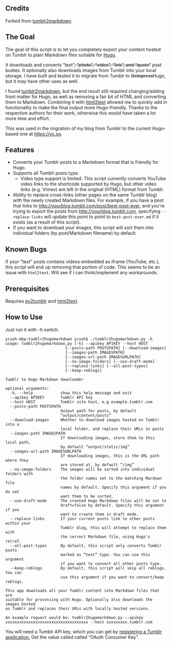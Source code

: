 ## Credits
Forked from [tumblr2markdown](https://github.com/jaanus/tumblr2markdown).

## The Goal
The goal of this script is to let you completely export your content hosted on Tumblr to plain Markdown files suitable for [Hugo](https://gohugo.io).

It downloads and converts “text”~~, “photo”, “video”, “link”, and “quote”~~ post bodies. It optionally also downloads images from Tumblr into your local storage. I have built and tested it to migrate from Tumblr to ~~Octopress~~Hugo, but it may have other uses as well.

I found [tumblr2markdown](https://github.com/jaanus/tumblr2markdown), but the end result still required changing/adding front matter for Hugo, as well as removing a fair bit of HTML and converting them to Markdown. Combining it with [html2text](https://github.com/Alir3z4/html2text) allowed me to quickly add in functionality to make the final output more Hugo-friendly. Thanks to the respective authors for their work, otherwise this would have taken a lot more time and effort.

This was used in the migration of my blog from Tumblr to the current Hugo-based one at https://yc.sg.

## Features
* Converts your Tumblr posts to a Markdown format that is friendly for Hugo.
* Supports all Tumblr posts type.
    * Video type support is limited. This script currently converts YouTube video links to the shortcode supported by Hugo, but other video links (e.g. Vimeo) are left in the original (HTML) format from Tumblr.
* Ability to replace cross-links (other pages on the same Tumblr blog) with the newly created Markdown files. For example, if you have a post that links to http://yourblog.tumblr.com/post/best-post-ever, and you're trying to export the posts from http://yourblog.tumblr.com, specifying `--replace-links` will update this point to point to `best-post-ever.md` if it exists (as a result of this script).
* If you want to download your images, this script will sort them into individual folders (by post/Markdown filename) by default.

## Known Bugs
If your "text" posts contains videos embedded as iframe (YouTube, etc.), this script will end up removing that portion of code. This seems to be an issue with `html2text`. Will see if I can think/implement any workarounds.

## Prerequisites
Requires [py2tumblr](https://github.com/tumblr/pytumblr) and [html2text](https://github.com/Alir3z4/html2text).

## How to Use
Just run it with -h switch.

	ycsoh-mbp:tumblr2hugomarkdown ycsoh$ ./tumblr2hugomarkdown.py -h
	usage: tumblr2hugomarkdown.py [-h] --apikey APIKEY --host HOST
                              [--posts-path POSTSPATH] [--download-images]
                              [--images-path IMAGESPATH]
                              [--images-url-path IMAGESURLPATH]
                              [--no-image-folders] [--use-draft-mode]
                              [--replace-links] [--all-post-types]
                              [--keep-reblogs]

	Tumblr to Hugo Markdown downloader

	optional arguments:
	  -h, --help            show this help message and exit
	  --apikey APIKEY       Tumblr API key
	  --host HOST           Tumblr site host, e.g example.tumblr.com
	  --posts-path POSTSPATH
	                        Output path for posts, by default
	                        “output/content/posts”
	  --download-images     Whether to download images hosted on Tumblr into a
	                        local folder, and replace their URLs in posts
	  --images-path IMAGESPATH
	                        If downloading images, store them to this local path,
	                        by default “output/static/img”
	  --images-url-path IMAGESURLPATH
	                        If downloading images, this is the URL path where they
	                        are stored at, by default “/img”
	  --no-image-folders    The images will be sorted into individual folders with
	                        the folder names set to the matching Mardown file
	                        names by default. Specify this argument if you do not
	                        want them to be sorted.
	  --use-draft-mode      The created Hugo Markdown files will be set to
	                        draft=false by default. Specify this argument if you
	                        want to create them in draft mode.
	  --replace-links       If your current posts link to other posts within your
	                        Tumblr blog, this will attempt to replace them with
	                        the correct Markdown file, using Hugo's relref.
	  --all-post-types      By default, this script only converts Tumblr posts
	                        marked as “text” type. You can use this argument
	                        if you want to convert all other posts type.
	  --keep-reblogs        By default, this script will skip all reblogs. You can
	                        use this argument if you want to convert/keep reblogs.

	This app downloads all your Tumblr content into Markdown files that are
	suitable for processing with Hugo. Optionally also downloads the images hosted
	on Tumblr and replaces their URLs with locally hosted versions.
	
	An example request would be: tumblr2hugomarkdown.py --apikey xxxxxxxxxxxxxxxxxxxxxxxxxxxxxxxxxxxx --host xxxxxxxxx.tumblr.com

You will need a Tumblr API key, which you can get by [registering a Tumblr application.](http://www.tumblr.com/oauth/apps) Get the value called called “OAuth Consumer Key”.
